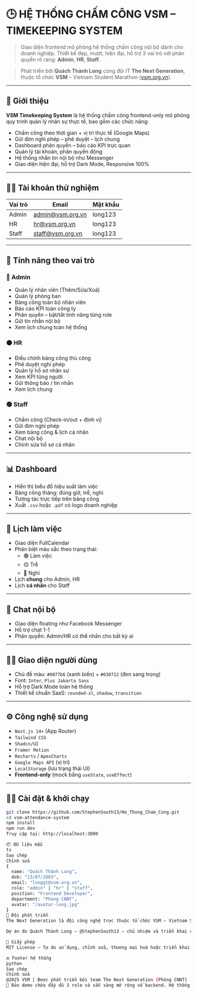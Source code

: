 # 🕒 HỆ THỐNG CHẤM CÔNG VSM – TIMEKEEPING SYSTEM

> Giao diện frontend mô phỏng hệ thống chấm công nội bộ dành cho doanh nghiệp. Thiết kế đẹp, mượt, hiện đại, hỗ trợ 3 vai trò với phân quyền rõ ràng: **Admin**, **HR**, **Staff**.

> Phát triển bởi **Quách Thành Long** cùng đội IT **The Next Generation**, thuộc tổ chức **VSM** – Vietnam Student Marathon ([vsm.org.vn](https://vsm.org.vn)).

---

## 🚀 Giới thiệu

**VSM Timekeeping System** là hệ thống chấm công frontend-only mô phỏng quy trình quản lý nhân sự thực tế, bao gồm các chức năng:

- Chấm công theo thời gian + vị trí thực tế (Google Maps)
- Gửi đơn nghỉ phép – phê duyệt – lịch chung
- Dashboard phân quyền – báo cáo KPI trực quan
- Quản lý tài khoản, phân quyền động
- Hệ thống nhắn tin nội bộ như Messenger
- Giao diện hiện đại, hỗ trợ Dark Mode, Responsive 100%

---

## 🧑‍💼 Tài khoản thử nghiệm

| Vai trò   | Email                | Mật khẩu  |
|-----------|----------------------|-----------|
| Admin     | admin@vsm.org.vn     | long123   |
| HR        | hr@vsm.org.vn        | long123   |
| Staff     | staff@vsm.org.vn     | long123   |

---

## 🧩 Tính năng theo vai trò

### 🔴 Admin
- Quản lý nhân viên (Thêm/Sửa/Xoá)
- Quản lý phòng ban
- Bảng công toàn bộ nhân viên
- Báo cáo KPI toàn công ty
- Phân quyền – bật/tắt tính năng từng role
- Gửi tin nhắn nội bộ
- Xem lịch chung toàn hệ thống

### 🟠 HR
- Điều chỉnh bảng công thủ công
- Phê duyệt nghỉ phép
- Quản lý hồ sơ nhân sự
- Xem KPI từng người
- Gửi thông báo / tin nhắn
- Xem lịch chung

### 🟢 Staff
- Chấm công (Check-in/out + định vị)
- Gửi đơn nghỉ phép
- Xem bảng công & lịch cá nhân
- Chat nội bộ
- Chỉnh sửa hồ sơ cá nhân

---

## 📊 Dashboard

- Hiển thị biểu đồ hiệu suất làm việc
- Bảng công tháng: đúng giờ, trễ, nghỉ
- Tương tác trực tiếp trên bảng công
- Xuất `.csv` hoặc `.pdf` có logo doanh nghiệp

---

## 📆 Lịch làm việc

- Giao diện FullCalendar
- Phân biệt màu sắc theo trạng thái:
  - 🟢 Làm việc
  - 🟡 Trễ
  - 🔴 Nghỉ
- Lịch **chung** cho Admin, HR
- Lịch **cá nhân** cho Staff

---

## 💬 Chat nội bộ

- Giao diện floating như Facebook Messenger
- Hỗ trợ chat 1-1
- Phân quyền: Admin/HR có thể nhắn cho bất kỳ ai

---

## 🧑‍🎨 Giao diện người dùng

- Chủ đề màu: `#0077b6` (xanh biển) + `#030712` (đen sang trọng)
- Font: `Inter`, `Plus Jakarta Sans`
- Hỗ trợ Dark Mode toàn hệ thống
- Thiết kế chuẩn SaaS: `rounded-xl`, `shadow`, `transition`

---

## ⚙️ Công nghệ sử dụng

- `Next.js 14+` (App Router)
- `Tailwind CSS`
- `Shadcn/UI`
- `Framer Motion`
- `Recharts` / `ApexCharts`
- `Google Maps API` (vị trí)
- `LocalStorage` (lưu trạng thái UI)
- **Frontend-only** (mock bằng `useState`, `useEffect`)

---

## 🧑‍💻 Cài đặt & khởi chạy

```bash
git clone https://github.com/StephenSouth13/He_Thong_Cham_Cong.git
cd vsm-attendance-system 
npm install
npm run dev
Truy cập tại: http://localhost:3000

📦 Dữ liệu mẫu
ts
Sao chép
Chỉnh sửa
{
  name: "Quách Thành Long",
  dob: "13/07/2003",
  email: "longqt@vsm.org.vn",
  role: "admin" | "hr" | "staff",
  position: "Frontend Developer",
  department: "Phòng CNNT",
  avatar: "/avatar-long.jpg"
}
🧠 Đội phát triển
The Next Generation là đội công nghệ trực thuộc tổ chức VSM – Vietnam Student Marathon, chuyên phát triển các hệ thống hỗ trợ chuyển đổi số cho sinh viên, doanh nghiệp vừa và nhỏ.

Dự án do Quách Thành Long – @StephenSouth13 – chủ nhiệm và triển khai chính.

📄 Giấy phép
MIT License – Tự do sử dụng, chỉnh sửa, thương mại hoá hoặc triển khai cho doanh nghiệp, tổ chức.

🔚 Footer hệ thống
python
Sao chép
Chỉnh sửa
@2025 VSM | Được phát triển bởi team The Next Generation (Phòng CNNT)
🧪 Bản demo chứa đầy đủ 3 role và sẵn sàng mở rộng về backend. Hệ thống có thể nâng cấp lên sản phẩm thật với chi phí vận hành thấp và quy trình chuẩn hoá
